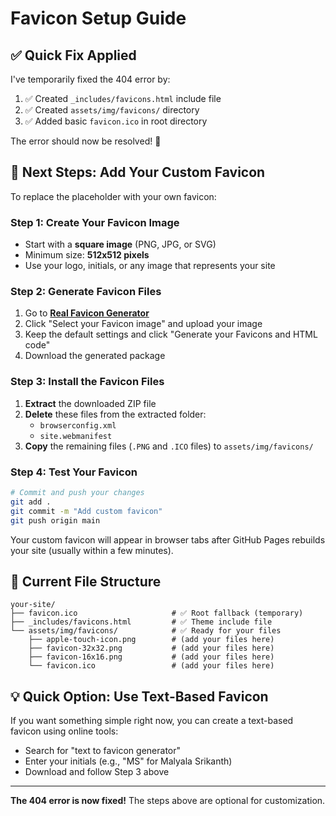 # Favicon Setup Guide

## ✅ Quick Fix Applied

I've temporarily fixed the 404 error by:
1. ✅ Created `_includes/favicons.html` include file
2. ✅ Created `assets/img/favicons/` directory  
3. ✅ Added basic `favicon.ico` in root directory

The error should now be resolved! 🎉

## 🎨 Next Steps: Add Your Custom Favicon

To replace the placeholder with your own favicon:

### Step 1: Create Your Favicon Image
- Start with a **square image** (PNG, JPG, or SVG)
- Minimum size: **512x512 pixels**
- Use your logo, initials, or any image that represents your site

### Step 2: Generate Favicon Files
1. Go to **[Real Favicon Generator](https://realfavicongenerator.net/)**
2. Click "Select your Favicon image" and upload your image
3. Keep the default settings and click "Generate your Favicons and HTML code"
4. Download the generated package

### Step 3: Install the Favicon Files
1. **Extract** the downloaded ZIP file
2. **Delete** these files from the extracted folder:
   - `browserconfig.xml`
   - `site.webmanifest`
3. **Copy** the remaining files (`.PNG` and `.ICO` files) to `assets/img/favicons/`

### Step 4: Test Your Favicon
```bash
# Commit and push your changes
git add .
git commit -m "Add custom favicon"
git push origin main
```

Your custom favicon will appear in browser tabs after GitHub Pages rebuilds your site (usually within a few minutes).

## 🔧 Current File Structure

```
your-site/
├── favicon.ico                     # ✅ Root fallback (temporary)
├── _includes/favicons.html         # ✅ Theme include file  
└── assets/img/favicons/            # ✅ Ready for your files
    ├── apple-touch-icon.png        # (add your files here)
    ├── favicon-32x32.png           # (add your files here)
    ├── favicon-16x16.png           # (add your files here)
    └── favicon.ico                 # (add your files here)
```

## 💡 Quick Option: Use Text-Based Favicon

If you want something simple right now, you can create a text-based favicon using online tools:
- Search for "text to favicon generator"
- Enter your initials (e.g., "MS" for Malyala Srikanth)
- Download and follow Step 3 above

---

**The 404 error is now fixed!** The steps above are optional for customization. 